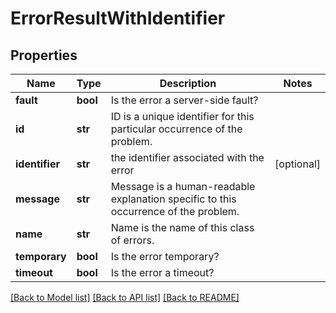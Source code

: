 # ErrorResultWithIdentifier

## Properties
Name | Type | Description | Notes
------------ | ------------- | ------------- | -------------
**fault** | **bool** | Is the error a server-side fault? | 
**id** | **str** | ID is a unique identifier for this particular occurrence of the problem. | 
**identifier** | **str** | the identifier associated with the error | [optional] 
**message** | **str** | Message is a human-readable explanation specific to this occurrence of the problem. | 
**name** | **str** | Name is the name of this class of errors. | 
**temporary** | **bool** | Is the error temporary? | 
**timeout** | **bool** | Is the error a timeout? | 

[[Back to Model list]](../README.md#documentation-for-models) [[Back to API list]](../README.md#documentation-for-api-endpoints) [[Back to README]](../README.md)

